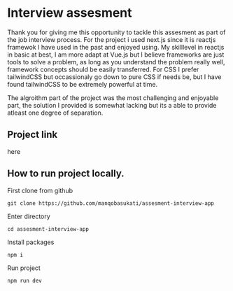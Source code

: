 # Interview assesment

Thank you for giving me this opportunity to tackle this assesment as part of the job interview process. For the project i used next.js since it is reactjs framewok I have used in the past and enjoyed using. My skilllevel in reactjs in basic at best, I am more adapt at Vue.js but I believe frameworks are just tools to solve a problem, as long as you understand the problem really well, framework concepts should be easily transferred. For CSS I prefer tailwindCSS but occassionaly go down to pure CSS if needs be, but I have found tailwindCSS to be extremely powerful at time. 

The algroithm part of the project was the most challenging and enjoyable part, the solution I provided is somewhat lacking but its a able to provide atleast one degree of separation.

## Project link
here

## How to run project locally.

First clone from github

`git clone https://github.com/manqobasukati/assesment-interview-app`

Enter directory

`cd assesment-interview-app`

Install packages

`npm i`

Run project

`npm run dev`

